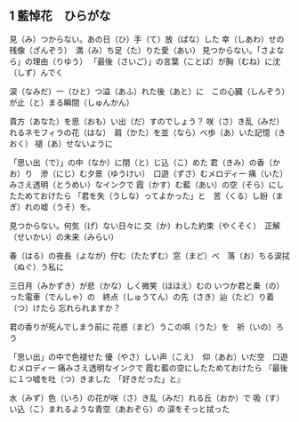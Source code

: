 ## 1 藍悼花　ひらがな

見（み）つからない。あの日（ひ）手（て）放（ばな）した
幸（しあわ）せの残像（ざんぞう）　満（み）ち足（た）りた愛（あい）
見つからない。「さよなら」の理由（りゆう）
「最後（さいご）」の言葉（ことば）が胸（むね）に沈（しず）んでく

涙（なみだ）一（ひと）つ溢（あふ）れた後（あと）に　この心臓（しんぞう）が止（と）まる瞬間（しゅんかん）

貴方（あなた）を思（おも）い出（だ）すのでしょう？
咲（さ）き乱（みだ）れるネモフィラの花（はな）　肩（かた）を並（なら）べ歩（あ）いた記憶（きおく）
褪（あ）せないように

「思い出（で）」の中（なか）に閉（と）じ込（こ）めた
君（きみ）の香（かお）り　滲（にじ）む夕景（ゆうけい）　口遊（ずさ）むメロディー
痛（いた）みさえ透明（とうめい）なインクで
霞（かす）む藍（あい）の空（そら）にしたためておけたら
「君を失（うしな）ってよかった」と　苦（くる）し紛（まぎ）れの嘘（うそ）を。

見つからない。何気（げ）ない日々に
交（か）わした約束（やくそく）　正解（せいかい）の未来（みらい）

春（はる）の夜長（よなが）佇む（たたずむ）窓（まど）べ　落（お）ちる涙拭（ぬぐ）う私に

三日月（みかずき）が悲（かな）しく微笑（ほほえ）むの
いつか君と乗（の）った電車（でんしゃ）の　終点（しゅうてん）の先（さき）辿（たど）り着（つ）けたら
忘れられますか？

君の香りが死んでしまう前に
花惑（まど）うこの唄（うた）を　祈（いの）ろう

「思い出」の中で色褪せた
優（やさ）しい声（こえ）　仰（あお）いだ空　口遊むメロディー
痛みさえ透明なインクで
霞む藍の空にしたためておけたら
『最後に１つ嘘を吐（つ）きました　「好きだった」と』

水（みず）色（いろ）の花が咲（さ）き乱（みだ）れる丘（おか）で
吸（す）い込（こ）まれるような青空（あおぞら）の
涙をそっと拭った
